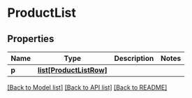 # ProductList

## Properties
Name | Type | Description | Notes
------------ | ------------- | ------------- | -------------
**p** | [**list[ProductListRow]**](ProductListRow.md) |  | 

[[Back to Model list]](../README.md#documentation-for-models) [[Back to API list]](../README.md#documentation-for-api-endpoints) [[Back to README]](../README.md)


